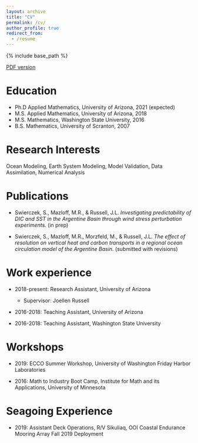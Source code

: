 ```yaml
---
layout: archive
title: "CV"
permalink: /cv/
author_profile: true
redirect_from:
  - /resume
---
```


{% include base_path %}

[PDF version](/files/CV_public.pdf)

Education
======
* Ph.D Applied Mathematics, University of Arizona, 2021 (expected)
* M.S. Applied Mathematics, University of Arizona, 2018
* M.S. Mathematics, Washington State University, 2016
* B.S. Mathematics, University of Scranton, 2007

Research Interests
======
Ocean Modeling, Earth System Modeling, Model Validation, Data Assimilation, Numerical Analysis

Publications
======
* Swierczek, S., Mazloff, M.R., & Russell, J.L. *Investigating predictability of DIC and SST in the Argentine Basin through wind stress perturbation experiments.* (in prep)

* Swierczek, S., Mazloff, M.R., Morzfeld, M., & Russell, J.L. *The effect of resolution on vertical heat and carbon transports in a regional ocean circulation model of the Argentine Basin.* (submitted with revisions)

Work experience
======
* 2018-present: Research Assistant, University of Arizona
  * Supervisor: Joellen Russell 

* 2016-2018: Teaching Assistant, University of Arizona
  
* 2016-2018: Teaching Assistant, Washington State University

Workshops
======
* 2019: ECCO Summer Workshop, University of Washington Friday Harbor Laboratories

* 2016: Math to Industry Boot Camp, Institute for Math and its Applications, University of Minnesota

Seagoing Experience
======
* 2019: Assistant Deck Operations, R/V Sikuliaq, OOI Coastal Endurance Mooring Array Fall 2019 Deployment


  

